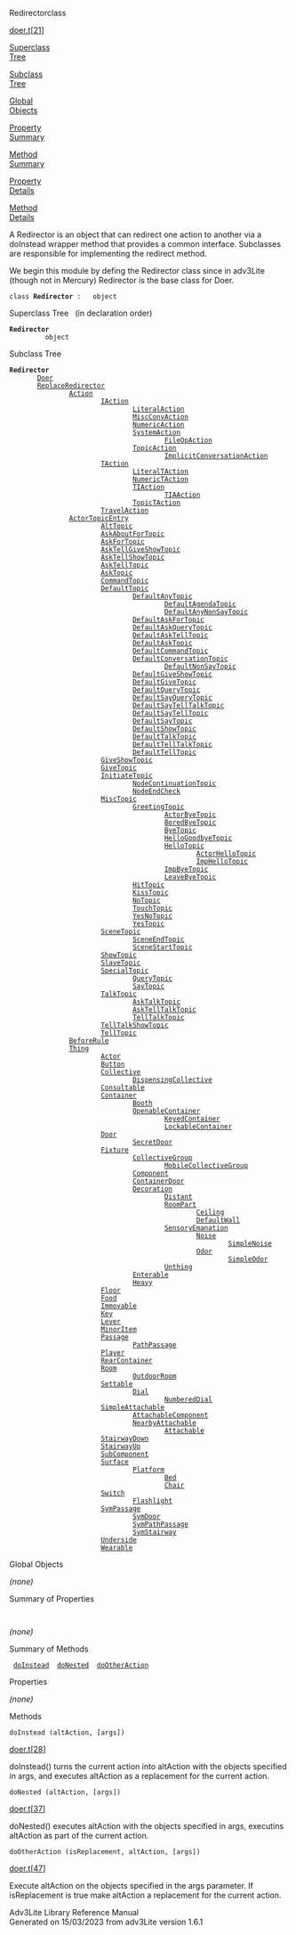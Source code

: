 <span class="title">Redirector</span><span class="type">class</span>

[doer.t](../file/doer.t.html)\[[21](../source/doer.t.html#21)\]

[Superclass  
Tree](#_SuperClassTree_)

[Subclass  
Tree](#_SubClassTree_)

[Global  
Objects](#_ObjectSummary_)

[Property  
Summary](#_PropSummary_)

[Method  
Summary](#_MethodSummary_)

[Property  
Details](#_Properties_)

[Method  
Details](#_Methods_)

<div class="fdesc">

A Redirector is an object that can redirect one action to another via a
doInstead wrapper method that provides a common interface. Subclasses
are responsible for implementing the redirect method.

We begin this module by defing the Redirector class since in adv3Lite
(though not in Mercury) Redirector is the base class for Doer.

`class `**`Redirector`**` :   object`

</div>

<span id="_SuperClassTree_"></span>

<div class="mjhd">

<span class="hdln">Superclass Tree</span>   (in declaration order)

</div>

**`Redirector`**  
`         object`  
<span id="_SubClassTree_"></span>

<div class="mjhd">

<span class="hdln">Subclass Tree</span>  

</div>

**`Redirector`**  
`         `[`Doer`](../object/Doer.html)  
`         `[`ReplaceRedirector`](../object/ReplaceRedirector.html)  
`                 `[`Action`](../object/Action.html)  
`                         `[`IAction`](../object/IAction.html)  
`                                 `[`LiteralAction`](../object/LiteralAction.html)  
`                                 `[`MiscConvAction`](../object/MiscConvAction.html)  
`                                 `[`NumericAction`](../object/NumericAction.html)  
`                                 `[`SystemAction`](../object/SystemAction.html)  
`                                         `[`FileOpAction`](../object/FileOpAction.html)  
`                                 `[`TopicAction`](../object/TopicAction.html)  
`                                         `[`ImplicitConversationAction`](../object/ImplicitConversationAction.html)  
`                         `[`TAction`](../object/TAction.html)  
`                                 `[`LiteralTAction`](../object/LiteralTAction.html)  
`                                 `[`NumericTAction`](../object/NumericTAction.html)  
`                                 `[`TIAction`](../object/TIAction.html)  
`                                         `[`TIAAction`](../object/TIAAction.html)  
`                                 `[`TopicTAction`](../object/TopicTAction.html)  
`                         `[`TravelAction`](../object/TravelAction.html)  
`                 `[`ActorTopicEntry`](../object/ActorTopicEntry.html)  
`                         `[`AltTopic`](../object/AltTopic.html)  
`                         `[`AskAboutForTopic`](../object/AskAboutForTopic.html)  
`                         `[`AskForTopic`](../object/AskForTopic.html)  
`                         `[`AskTellGiveShowTopic`](../object/AskTellGiveShowTopic.html)  
`                         `[`AskTellShowTopic`](../object/AskTellShowTopic.html)  
`                         `[`AskTellTopic`](../object/AskTellTopic.html)  
`                         `[`AskTopic`](../object/AskTopic.html)  
`                         `[`CommandTopic`](../object/CommandTopic.html)  
`                         `[`DefaultTopic`](../object/DefaultTopic.html)  
`                                 `[`DefaultAnyTopic`](../object/DefaultAnyTopic.html)  
`                                         `[`DefaultAgendaTopic`](../object/DefaultAgendaTopic.html)  
`                                         `[`DefaultAnyNonSayTopic`](../object/DefaultAnyNonSayTopic.html)  
`                                 `[`DefaultAskForTopic`](../object/DefaultAskForTopic.html)  
`                                 `[`DefaultAskQueryTopic`](../object/DefaultAskQueryTopic.html)  
`                                 `[`DefaultAskTellTopic`](../object/DefaultAskTellTopic.html)  
`                                 `[`DefaultAskTopic`](../object/DefaultAskTopic.html)  
`                                 `[`DefaultCommandTopic`](../object/DefaultCommandTopic.html)  
`                                 `[`DefaultConversationTopic`](../object/DefaultConversationTopic.html)  
`                                         `[`DefaultNonSayTopic`](../object/DefaultNonSayTopic.html)  
`                                 `[`DefaultGiveShowTopic`](../object/DefaultGiveShowTopic.html)  
`                                 `[`DefaultGiveTopic`](../object/DefaultGiveTopic.html)  
`                                 `[`DefaultQueryTopic`](../object/DefaultQueryTopic.html)  
`                                 `[`DefaultSayQueryTopic`](../object/DefaultSayQueryTopic.html)  
`                                 `[`DefaultSayTellTalkTopic`](../object/DefaultSayTellTalkTopic.html)  
`                                 `[`DefaultSayTellTopic`](../object/DefaultSayTellTopic.html)  
`                                 `[`DefaultSayTopic`](../object/DefaultSayTopic.html)  
`                                 `[`DefaultShowTopic`](../object/DefaultShowTopic.html)  
`                                 `[`DefaultTalkTopic`](../object/DefaultTalkTopic.html)  
`                                 `[`DefaultTellTalkTopic`](../object/DefaultTellTalkTopic.html)  
`                                 `[`DefaultTellTopic`](../object/DefaultTellTopic.html)  
`                         `[`GiveShowTopic`](../object/GiveShowTopic.html)  
`                         `[`GiveTopic`](../object/GiveTopic.html)  
`                         `[`InitiateTopic`](../object/InitiateTopic.html)  
`                                 `[`NodeContinuationTopic`](../object/NodeContinuationTopic.html)  
`                                 `[`NodeEndCheck`](../object/NodeEndCheck.html)  
`                         `[`MiscTopic`](../object/MiscTopic.html)  
`                                 `[`GreetingTopic`](../object/GreetingTopic.html)  
`                                         `[`ActorByeTopic`](../object/ActorByeTopic.html)  
`                                         `[`BoredByeTopic`](../object/BoredByeTopic.html)  
`                                         `[`ByeTopic`](../object/ByeTopic.html)  
`                                         `[`HelloGoodbyeTopic`](../object/HelloGoodbyeTopic.html)  
`                                         `[`HelloTopic`](../object/HelloTopic.html)  
`                                                 `[`ActorHelloTopic`](../object/ActorHelloTopic.html)  
`                                                 `[`ImpHelloTopic`](../object/ImpHelloTopic.html)  
`                                         `[`ImpByeTopic`](../object/ImpByeTopic.html)  
`                                         `[`LeaveByeTopic`](../object/LeaveByeTopic.html)  
`                                 `[`HitTopic`](../object/HitTopic.html)  
`                                 `[`KissTopic`](../object/KissTopic.html)  
`                                 `[`NoTopic`](../object/NoTopic.html)  
`                                 `[`TouchTopic`](../object/TouchTopic.html)  
`                                 `[`YesNoTopic`](../object/YesNoTopic.html)  
`                                 `[`YesTopic`](../object/YesTopic.html)  
`                         `[`SceneTopic`](../object/SceneTopic.html)  
`                                 `[`SceneEndTopic`](../object/SceneEndTopic.html)  
`                                 `[`SceneStartTopic`](../object/SceneStartTopic.html)  
`                         `[`ShowTopic`](../object/ShowTopic.html)  
`                         `[`SlaveTopic`](../object/SlaveTopic.html)  
`                         `[`SpecialTopic`](../object/SpecialTopic.html)  
`                                 `[`QueryTopic`](../object/QueryTopic.html)  
`                                 `[`SayTopic`](../object/SayTopic.html)  
`                         `[`TalkTopic`](../object/TalkTopic.html)  
`                                 `[`AskTalkTopic`](../object/AskTalkTopic.html)  
`                                 `[`AskTellTalkTopic`](../object/AskTellTalkTopic.html)  
`                                 `[`TellTalkTopic`](../object/TellTalkTopic.html)  
`                         `[`TellTalkShowTopic`](../object/TellTalkShowTopic.html)  
`                         `[`TellTopic`](../object/TellTopic.html)  
`                 `[`BeforeRule`](../object/BeforeRule.html)  
`                 `[`Thing`](../object/Thing.html)  
`                         `[`Actor`](../object/Actor.html)  
`                         `[`Button`](../object/Button.html)  
`                         `[`Collective`](../object/Collective.html)  
`                                 `[`DispensingCollective`](../object/DispensingCollective.html)  
`                         `[`Consultable`](../object/Consultable.html)  
`                         `[`Container`](../object/Container.html)  
`                                 `[`Booth`](../object/Booth.html)  
`                                 `[`OpenableContainer`](../object/OpenableContainer.html)  
`                                         `[`KeyedContainer`](../object/KeyedContainer.html)  
`                                         `[`LockableContainer`](../object/LockableContainer.html)  
`                         `[`Door`](../object/Door.html)  
`                                 `[`SecretDoor`](../object/SecretDoor.html)  
`                         `[`Fixture`](../object/Fixture.html)  
`                                 `[`CollectiveGroup`](../object/CollectiveGroup.html)  
`                                         `[`MobileCollectiveGroup`](../object/MobileCollectiveGroup.html)  
`                                 `[`Component`](../object/Component.html)  
`                                 `[`ContainerDoor`](../object/ContainerDoor.html)  
`                                 `[`Decoration`](../object/Decoration.html)  
`                                         `[`Distant`](../object/Distant.html)  
`                                         `[`RoomPart`](../object/RoomPart.html)  
`                                                 `[`Ceiling`](../object/Ceiling.html)  
`                                                 `[`DefaultWall`](../object/DefaultWall.html)  
`                                         `[`SensoryEmanation`](../object/SensoryEmanation.html)  
`                                                 `[`Noise`](../object/Noise.html)  
`                                                         `[`SimpleNoise`](../object/SimpleNoise.html)  
`                                                 `[`Odor`](../object/Odor.html)  
`                                                         `[`SimpleOdor`](../object/SimpleOdor.html)  
`                                         `[`Unthing`](../object/Unthing.html)  
`                                 `[`Enterable`](../object/Enterable.html)  
`                                 `[`Heavy`](../object/Heavy.html)  
`                         `[`Floor`](../object/Floor.html)  
`                         `[`Food`](../object/Food.html)  
`                         `[`Immovable`](../object/Immovable.html)  
`                         `[`Key`](../object/Key.html)  
`                         `[`Lever`](../object/Lever.html)  
`                         `[`MinorItem`](../object/MinorItem.html)  
`                         `[`Passage`](../object/Passage.html)  
`                                 `[`PathPassage`](../object/PathPassage.html)  
`                         `[`Player`](../object/Player.html)  
`                         `[`RearContainer`](../object/RearContainer.html)  
`                         `[`Room`](../object/Room.html)  
`                                 `[`OutdoorRoom`](../object/OutdoorRoom.html)  
`                         `[`Settable`](../object/Settable.html)  
`                                 `[`Dial`](../object/Dial.html)  
`                                         `[`NumberedDial`](../object/NumberedDial.html)  
`                         `[`SimpleAttachable`](../object/SimpleAttachable.html)  
`                                 `[`AttachableComponent`](../object/AttachableComponent.html)  
`                                 `[`NearbyAttachable`](../object/NearbyAttachable.html)  
`                                         `[`Attachable`](../object/Attachable.html)  
`                         `[`StairwayDown`](../object/StairwayDown.html)  
`                         `[`StairwayUp`](../object/StairwayUp.html)  
`                         `[`SubComponent`](../object/SubComponent.html)  
`                         `[`Surface`](../object/Surface.html)  
`                                 `[`Platform`](../object/Platform.html)  
`                                         `[`Bed`](../object/Bed.html)  
`                                         `[`Chair`](../object/Chair.html)  
`                         `[`Switch`](../object/Switch.html)  
`                                 `[`Flashlight`](../object/Flashlight.html)  
`                         `[`SymPassage`](../object/SymPassage.html)  
`                                 `[`SymDoor`](../object/SymDoor.html)  
`                                 `[`SymPathPassage`](../object/SymPathPassage.html)  
`                                 `[`SymStairway`](../object/SymStairway.html)  
`                         `[`Underside`](../object/Underside.html)  
`                         `[`Wearable`](../object/Wearable.html)  
<span id="_ObjectSummary_"></span>

<div class="mjhd">

<span class="hdln">Global Objects</span>  

</div>

*(none)* <span id="_PropSummary_"></span>

<div class="mjhd">

<span class="hdln">Summary of Properties</span>  

</div>

` `

*(none)* <span id="_MethodSummary_"></span>

<div class="mjhd">

<span class="hdln">Summary of Methods</span>  

</div>

` `[`doInstead`](#doInstead)`  `[`doNested`](#doNested)`  `[`doOtherAction`](#doOtherAction)`  `

<span id="_Properties_"></span>

<div class="mjhd">

<span class="hdln">Properties</span>  

</div>

*(none)* <span id="_Methods_"></span>

<div class="mjhd">

<span class="hdln">Methods</span>  

</div>

<span id="doInstead"></span>

`doInstead (altAction, [args])`

[doer.t](../file/doer.t.html)\[[28](../source/doer.t.html#28)\]

<div class="desc">

doInstead() turns the current action into altAction with the objects
specified in args, and executes altAction as a replacement for the
current action.

</div>

<span id="doNested"></span>

`doNested (altAction, [args])`

[doer.t](../file/doer.t.html)\[[37](../source/doer.t.html#37)\]

<div class="desc">

doNested() executes altAction with the objects specified in args,
executins altAction as part of the current action.

</div>

<span id="doOtherAction"></span>

`doOtherAction (isReplacement, altAction, [args])`

[doer.t](../file/doer.t.html)\[[47](../source/doer.t.html#47)\]

<div class="desc">

Execute altAction on the objects specified in the args parameter. If
isReplacement is true make altAction a replacement for the current
action.

</div>

<div class="ftr">

Adv3Lite Library Reference Manual  
Generated on 15/03/2023 from adv3Lite version 1.6.1

</div>
